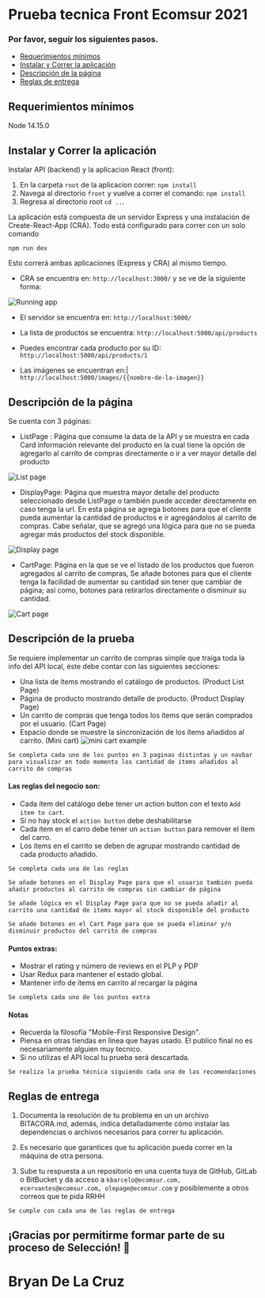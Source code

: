 # Prueba tecnica Front Ecomsur 2021

### Por favor, seguir los siguientes pasos.

  - [Requerimientos mínimos](#requerimientos-mínimos)
  - [Instalar y Correr la aplicación](#instalar-y-correr-la-aplicación)
  - [Descripción de la página](#descripción-de-la-pagina)
  - [Reglas de entrega](#reglas-de-entrega)

## Requerimientos mínimos

Node 14.15.0

## Instalar y Correr la aplicación

Instalar API (backend) y la aplicacion React (front):

1. En la carpeta `root` de la aplicacion correr:
   `npm install`
2. Navega al directorio `front` y vuelve a correr el comando:
   `npm install`
3. Regresa al directorio root `cd ..`.

La aplicación está compuesta de un servidor Express y una instalación de Create-React-App (CRA). Todo está configurado para correr con un solo comando

`npm run dev`

Esto correrá ambas aplicaciones (Express y CRA) al mismo tiempo.

- CRA se encuentra en:
  `http://localhost:3000/`
 y se ve de la siguiente forma:

 ![Running app](/running-app-functional.png)


- El servidor se encuentra en:
  `http://localhost:5000/`

- La lista de productos se encuentra:
  `http://localhost:5000/api/products`

- Puedes encontrar cada producto por su ID:
  `http://localhost:5000/api/products/1`

- Las imágenes se encuentran en:|
  `http://localhost:5000/images/{{nombre-de-la-imagen}}`

## Descripción de la página

Se cuenta con 3 páginas: 
- ListPage : Página que consume la data de la API y se muestra en cada Card información relevante del producto en la cual tiene la opción de agregarlo al carrito de compras directamente o ir a ver mayor detalle del producto

 ![List page](/list-page.png)

- DisplayPage: Página que muestra mayor detalle del producto seleccionado desde ListPage o también puede acceder directamente en caso tenga la url. En esta página se agrega botones para que el cliente pueda aumentar la cantidad de productos e ir agregándolos al carrito de compras. Cabe señalar, que se agregó una lógica para que no se pueda agregar más productos del stock disponible.

 ![Display page](/display-page.png)

- CartPage: Página en la que se ve el listado de los productos que fueron agregados al carrito de compras, Se añade botones para que el cliente tenga la facilidad de aumentar su cantidad sin tener que cambiar de página; así como, botones para retirarlos directamente o disminuir su cantidad.

 ![Cart page](/cart-page.png)

## Descripción de la prueba

Se requiere implementar un carrito de compras simple que traiga toda la info del API local, éste debe contar con las siguientes secciones:

- Una lista de ítems mostrando el catálogo de productos. (Product List Page)
- Página de producto mostrando detalle de producto. (Product Display Page)
- Un carrito de compras que tenga todos los ítems que serán comprados por el usuario. (Cart Page)
- Espacio donde se muestre la sincronización de los ítems añadidos al carrito. (Mini cart) ![mini cart example](/minicart-example.png)

`Se completa cada uno de los puntos en 3 paginas distintas y un navbar para visualizar en todo momento los cantidad de items añadidos al carrito de compras`

#### Las reglas del negocio son:

- Cada ítem del catálogo debe tener un action button con el texto `Add item to cart`.
- Si no hay stock el `action button` debe deshabilitarse
- Cada ítem en el carro debe tener un `action button` para remover el ítem del carro.
- Los items en el carrito se deben de agrupar mostrando cantidad de cada producto añadido.

`Se completa cada una de las reglas`

`Se añade botones en el Display Page para que el usuario también pueda añadir productos al carrito de compras sin cambiar de página`

`Se añade lógica en el Display Page para que no se pueda añadir al carrito una cantidad de items mayor al stock disponible del producto`

`Se añade botones en el Cart Page para que se pueda eliminar y/o disminuir productos del carrito de compras`

#### Puntos extras:

- Mostrar el rating y número de reviews en el PLP y PDP
- Usar Redux para mantener el estado global.
- Mantener info de ítems en carrito al recargar la página

`Se completa cada uno de los puntos extra`
#### Notas

- Recuerda la filosofía "Mobile-First Responsive Design".
- Piensa en otras tiendas en linea que hayas usado. El publico final no es necesariamente alguien muy tecnico.
- Si no utilizas el API local tu prueba será descartada.

`Se realiza la prueba técnica siguiendo cada una de las recomendaciones`

## Reglas de entrega

1. Documenta la resolución de tu problema en un un archivo BITACORA.md, además, indica detalladamente cómo instalar las dependencias o archivos necesarios para correr tu aplicación.

2. Es necesario que garantices que tu aplicación pueda correr en la máquina de otra persona.

3. Sube tu respuesta a un repositorio en una cuenta tuya de GitHub, GitLab o BitBucket y da acceso a `kbarcelo@ecomsur.com, ecervantes@ecomsur.com, olepage@ecomsur.com` y posiblemente a otros correos que te pida RRHH

`Se cumple con cada una de las reglas de entrega`


## ¡Gracias por permitirme formar parte de su proceso de Selección! 💪
# Bryan De La Cruz
